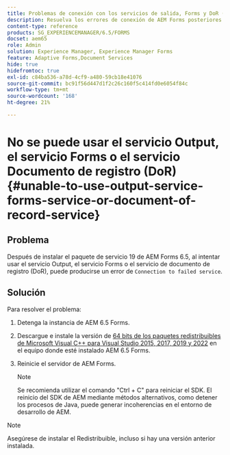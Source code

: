```yaml
---
title: Problemas de conexión con los servicios de salida, Forms y DoR (documento de registro)
description: Resuelva los errores de conexión de AEM Forms posteriores al SP19. Detenga, instale Microsoft Visual C++ y reinicie el servidor para obtener una solución perfecta. Solución de problemas de los servicios Output, Forms y DoR.
content-type: reference
products: SG_EXPERIENCEMANAGER/6.5/FORMS
docset: aem65
role: Admin
solution: Experience Manager, Experience Manager Forms
feature: Adaptive Forms,Document Services
hide: true
hidefromtoc: true
exl-id: c84ba536-a78d-4cf9-a480-59cb18e41076
source-git-commit: bc91f56d447d1f2c26c160f5c414fd0e6054f84c
workflow-type: tm+mt
source-wordcount: '168'
ht-degree: 21%

---
```


# No se puede usar el servicio Output, el servicio Forms o el servicio Documento de registro (DoR) {#unable-to-use-output-service-forms-service-or-document-of-record-service}

## Problema

Después de instalar el paquete de servicio 19 de AEM Forms 6.5, al intentar usar el servicio Output, el servicio Forms o el servicio de documento de registro (DoR), puede producirse un error de `Connection to failed service`.

## Solución

Para resolver el problema:

1. Detenga la instancia de AEM 6.5 Forms.
1. Descargue e instale la versión de [64 bits de los paquetes redistribuibles de Microsoft Visual C++ para Visual Studio 2015, 2017, 2019 y 2022](https://learn.microsoft.com/en-us/cpp/windows/latest-supported-vc-redist?view=msvc-170#visual-studio-2015-2017-2019-and-2022) en el equipo donde esté instalado AEM 6.5 Forms.
1. Reinicie el servidor de AEM Forms.

   >[!NOTE]
   >
   > Se recomienda utilizar el comando &quot;Ctrl + C&quot; para reiniciar el SDK. El reinicio del SDK de AEM mediante métodos alternativos, como detener los procesos de Java, puede generar incoherencias en el entorno de desarrollo de AEM.


>[!NOTE]
>
>
> Asegúrese de instalar el Redistribuible, incluso si hay una versión anterior instalada.
